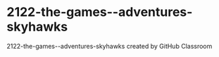 # 2122-the-games--adventures-skyhawks
2122-the-games--adventures-skyhawks created by GitHub Classroom

